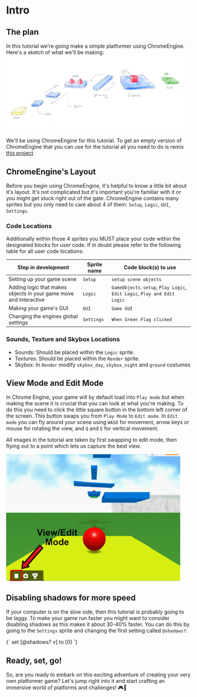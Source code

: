 # Intro

## The plan

In this tutorial we're going make a simple platformer using ChromeEngine. 
Here's a sketch of what we'll be making:
![Diagram of Platformer Scene](media/the-plan.png "The plan")

We'll be using ChromeEngine for this tutorial. To get an empty version of ChromeEngine that you can use for the tutorial all you need to do is remix [this project](https://scratch.mit.edu/projects/714869495/)

## ChromeEngine's Layout

Before you begin using ChromeEngine, it's helpful to know a little bit about it's layout. It's not complicated but it's important you're familiar with it or you might get stuck right out of the gate. ChromeEngine contains many sprites but you only need to care about 4 of them: `Setup`, `Logic`, `GUI`, `Settings`.

### Code Locations
Additionally within those 4 sprites you MUST place your code within the designated blocks for user code. If in doubt please refer to the following table for all user code locations:

| Step in development    | Sprite name | Code block(s) to use
| ----------- | ----------- | ----------- | 
| Setting up your game scene     | `Setup`      | `setup scene objects`       |
| Adding logic that makes objects in your game move and interactive   |   `Logic`      | `GameObjects.setup`, `Play Logic`, `Edit Logic`, `Play and Edit Logic`|
| Making your game's GUI | `GUI` | `Game GUI` |
| Changing the engines global settings | `Settings` | `When Green Flag clicked` |

### Sounds, Texture and Skybox Locations

- Sounds: Should be placed within the `Logic` sprite.
- Textures: Should be placed within the `Render` sprite.
- Skybox: In `Render` modify `skybox_day`, `skybox_night` and `ground` costumes

## View Mode and Edit Mode

In Chrome Engine, your game will by default load into `Play mode` but when making the scene it is crucial that you can look at what you're making. To do this you need to click the little square button in the bottom left corner of the screen. This button swaps you from `Play Mode` to `Edit mode`. In `Edit mode` you can fly around your scene using `WASD` for movement, arrow keys or mouse for rotating the view, and `Q` and `E` for vertical movement.

All images in the tutorial are taken by first swapping to edit mode, then flying out to a point which lets us capture the best view.

![Edit mode button](media/view-edit-mode-button.png)

## Disabling shadows for more speed

If your computer is on the slow side, then this tutorial is probably going to be laggy. To make your game run faster you might want to consider disabling shadows as this makes it about 30-40% faster. You can do this by going to the `Settings` sprite and changing the first setting called `@shadows?`:

<ScratchBlocks>
{`
set [@shadows? v] to [0]
`}
</ScratchBlocks>

## Ready, set, go!
So, are you ready to embark on this exciting adventure of creating your very own platformer game? Let's jump right into it and start crafting an immersive world of platforms and challenges! 🎮🌟